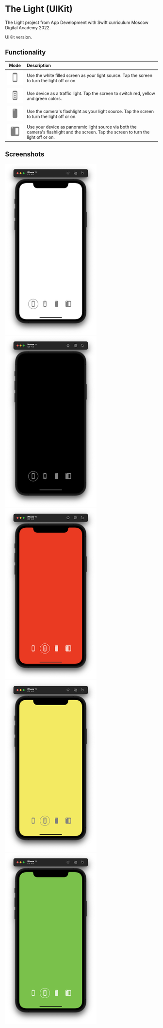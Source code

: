 # The Light (UIKit)

The Light project from App Development with Swift curriculum Moscow Digital Academy 2022. 

UIKit version.

## Functionality

| Mode | Description |
|:----:|:------------|
| ![Mode ScreenLight@1x.png](https://github.com/FedorBoretsky/The-Light--UIKit/blob/main/The%20Light%20(UIKit)/Illustrations%20for%20Readme/Mode%20ScreenLight@1x.png?raw=true) | Use the white filled screen as your light source. Tap the screen to turn the light off or on.  |
| ![Mode TrafficLights@1x.png](https://github.com/FedorBoretsky/The-Light--UIKit/blob/main/The%20Light%20(UIKit)/Illustrations%20for%20Readme/Mode%20TrafficLights@1x.png?raw=true) | Use device as a traffic light. Tap the screen to switch red, yellow and green colors. |
| ![Mode CameraLight@1x.png](https://github.com/FedorBoretsky/The-Light--UIKit/blob/main/The%20Light%20(UIKit)/Illustrations%20for%20Readme/Mode%20CameraLight@1x.png?raw=true) | Use the camera's flashlight as your light source. Tap the screen to turn the light off or on. |
| ![Mode CameraAndScreenLight@1x.png](https://github.com/FedorBoretsky/The-Light--UIKit/blob/main/The%20Light%20(UIKit)/Illustrations%20for%20Readme/Mode%20CameraAndScreenLight@1x.png?raw=true) | Use your device as panoramic light source via both the camera's flashlight and the screen. Tap the screen to turn the light off or on. |

## Screenshots

![Screenshot 1](https://github.com/FedorBoretsky/The-Light--UIKit/blob/main/The%20Light%20(UIKit)/Screenshots/Screenshot%201.png?raw=true)
![Screenshot 2](https://github.com/FedorBoretsky/The-Light--UIKit/blob/main/The%20Light%20(UIKit)/Screenshots/Screenshot%202.png?raw=true)
![Screenshot 3](https://github.com/FedorBoretsky/The-Light--UIKit/blob/main/The%20Light%20(UIKit)/Screenshots/Screenshot%203.png?raw=true)
![Screenshot 4](https://github.com/FedorBoretsky/The-Light--UIKit/blob/main/The%20Light%20(UIKit)/Screenshots/Screenshot%204.png?raw=true)
![Screenshot 5](https://github.com/FedorBoretsky/The-Light--UIKit/blob/main/The%20Light%20(UIKit)/Screenshots/Screenshot%205.png?raw=true)

